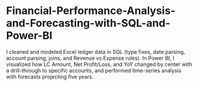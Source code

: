 # Financial-Performance-Analysis-and-Forecasting-with-SQL-and-Power-BI
I cleaned and modeled Excel ledger data in SQL (type fixes, date parsing, account parsing, joins, and Revenue vs Expense rules). In Power BI, I visualized how LC Amount, Net Profit/Loss, and YoY changed by center with a drill-through to specific accounts, and performed time-series analysis with forecasts projecting five years.
